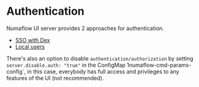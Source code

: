 # Authentication

Numaflow UI server provides 2 approaches for authentication.

- [SSO with Dex](dex.md)
- [Local users](local-users.md)

There's also an option to disable `authentication/authorization` by setting `server.disable.auth: "true"` in the ConfigMap
1numaflow-cmd-params-config`, in this case, everybody has full access and privileges to any features of the UI (not recommended).
